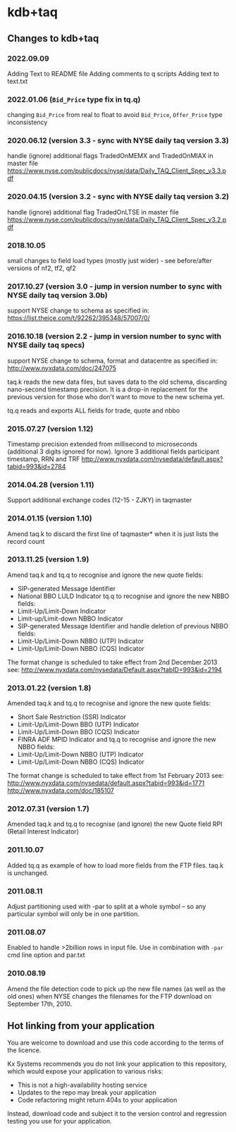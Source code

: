 # kdb+taq

## Changes to kdb+taq

### 2022.09.09

Adding Text to README file 
Adding comments to q scripts
Adding text to text.txt

### 2022.01.06 (`Bid_Price` type fix in tq.q)
changing `Bid_Price` from real to float to avoid `Bid_Price`, `Offer_Price` type inconsistency

### 2020.06.12 (version 3.3 - sync with NYSE daily taq version 3.3)
handle (ignore) additional flags TradedOnMEMX and TradedOnMIAX in master file
https://www.nyse.com/publicdocs/nyse/data/Daily_TAQ_Client_Spec_v3.3.pdf

### 2020.04.15 (version 3.2 - sync with NYSE daily taq version 3.2)
handle (ignore) additional flag TradedOnLTSE in master file
https://www.nyse.com/publicdocs/nyse/data/Daily_TAQ_Client_Spec_v3.2.pdf

### 2018.10.05
small changes to field load types (mostly just wider) - see before/after
versions of nf2, tf2, qf2

### 2017.10.27 (version 3.0 - jump in version number to sync with NYSE daily taq version 3.0b)
support NYSE change to schema as specified in:
https://list.theice.com/t/92262/395348/57007/0/

### 2016.10.18 (version 2.2 - jump in version number to sync with NYSE daily taq specs)
support NYSE change to schema, format and datacentre as specified in:
http://www.nyxdata.com/doc/247075

taq.k reads the new data files, but saves data to the old schema, discarding
nano-second timestamp precision. It is a drop-in replacement for the previous
version for those who don't want to move to the new schema yet.

tq.q reads and exports ALL fields for trade, quote and nbbo

### 2015.07.27 (version 1.12)
Timestamp precision extended from millisecond to microseconds (additional 3 digits ignored for now).
Ignore 3 additional fields participant timestamp, RRN and TRF
http://www.nyxdata.com/nysedata/default.aspx?tabid=993&id=2784

### 2014.04.28 (version 1.11)
Support additional exchange codes (12-15 - ZJKY) in taqmaster

### 2014.01.15 (version 1.10)
Amend taq.k to discard the first line of taqmaster* when it is just lists the record count

### 2013.11.25 (version 1.9)
Amend taq.k and tq.q to recognise and ignore the new quote fields:
- SIP-generated Message Identifier
- National BBO LULD Indicator
tq.q to recognise and ignore the new NBBO fields:
- Limit-Up/Limit-Down Indicator
- Limit-up/Limit-down NBBO Indicator
- SIP-generated Message Identifier
and handle deletion of previous NBBO fields:
- Limit-Up/Limit-Down NBBO (UTP) Indicator
- Limit-Up/Limit-Down NBBO (CQS) Indicator

The format change is scheduled to take effect from 2nd December 2013
see:
http://www.nyxdata.com/nysedata/Default.aspx?tabID=993&id=2194

### 2013.01.22 (version 1.8)
Amended taq.k and tq.q to recognise and ignore the new quote fields:
- Short Sale Restriction (SSR) Indicator
- Limit-Up/Limit-Down BBO (UTP) Indicator
- Limit-Up/Limit-Down BBO (CQS) Indicator
- FINRA ADF MPID Indicator
and tq.q to recognise and ignore the new NBBO fields:
- Limit-Up/Limit-Down NBBO (UTP) Indicator
- Limit-Up/Limit-Down NBBO (CQS) Indicator

The format change is scheduled to take effect from 1st February 2013
see:
http://www.nyxdata.com/nysedata/default.aspx?tabid=993&id=1771
http://www.nyxdata.com/doc/185107

### 2012.07.31 (version 1.7)
Amended taq.k and tq.q to recognise (and ignore) the new Quote field RPI (Retail Interest Indicator)

### 2011.10.07
Added tq.q as example of how to load more fields from the FTP files.
taq.k is unchanged.

### 2011.08.11
Adjust partitioning used with -par to split at a whole symbol – so any particular symbol will only be in one partition.

### 2011.08.07
Enabled to handle >2billion rows in input file. Use in combination with `-par` cmd line option and par.txt

### 2010.08.19
Amend the file detection code to pick up the new file names (as well as the old ones)
when NYSE changes the filenames for the FTP download on September 17th, 2010.


## Hot linking from your application


You are welcome to download and use this code according to the terms of the licence.

Kx Systems recommends you do not link your application to this repository,
which would expose your application to various risks:

- This is not a high-availability hosting service
- Updates to the repo may break your application
- Code refactoring might return 404s to your application

Instead, download code and subject it to the version control and regression testing
you use for your application.
